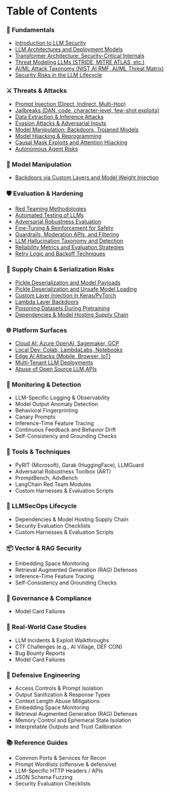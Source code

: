 # Table of Contents

### 📖 Fundamentals

* [Introduction to LLM Security](fundamentals/introduction-to-llm-security.md)
* [LLM Architectures and Deployment Models](fundamentals/llm-architectures-and-deployment-models.md)
* [Transformer Architecture: Security-Critical Internals](fundamentals/transformer-architecture-security-critical-internals.md)
* [Threat Modeling LLMs (STRIDE, MITRE ATLAS, etc.)](fundamentals/threat-modeling-llms.md)
* [AI/ML Attack Taxonomy (NIST AI RMF, AI/ML Threat Matrix)](fundamentals/ai-ml-attack-taxonomy.md)
* [Security Risks in the LLM Lifecycle](fundamentals/security-risks-in-the-llm-lifecycle.md)

### ⚔️ Threats & Attacks

* [Prompt Injection (Direct, Indirect, Multi-Hop)](broken-reference)
* [Jailbreaks (DAN, code, character-level, few-shot exploits)](threats-and-attacks/jailbreaks.md)
* [Data Extraction & Inference Attacks](threats-and-attacks/data-extraction-and-inference-attacks.md)
* [Evasion Attacks & Adversarial Inputs](threats-and-attacks/evasion-attacks-and-adversarial-inputs.md)
* [Model Manipulation: Backdoors, Trojaned Models](broken-reference)
* [Model Hijacking & Reprogramming](threats-and-attacks/model-hijacking-and-reprogramming.md)
* [Causal Mask Exploits and Attention Hijacking](threats-and-attacks/causal-mask-exploits-and-attention-hijacking.md)
* [Autonomous Agent Risks](threats-and-attacks/autonomous-agent-risks.md)

### 🧬 Model Manipulation

* [Backdoors via Custom Layers and Model Weight Injection](model-manipulation/backdoors-via-custom-layers-and-model-weight-injection.md)

### 🛡️ Evaluation & Hardening

* [Red Teaming Methodologies](evaluation-and-hardening/red-teaming-methodologies.md)
* [Automated Testing of LLMs](evaluation-and-hardening/automated-testing-of-llms.md)
* [Adversarial Robustness Evaluation](evaluation-and-hardening/adversarial-robustness-evaluation.md)
* [Fine-Tuning & Reinforcement for Safety](evaluation-and-hardening/fine-tuning-and-reinforcement-for-safety.md)
* [Guardrails, Moderation APIs, and Filtering](evaluation-and-hardening/guardrails-moderation-apis-and-filtering.md)
* [LLM Hallucination Taxonomy and Detection](evaluation-and-hardening/llm-hallucination-taxonomy-and-detection.md)
* [Reliability Metrics and Evaluation Strategies](evaluation-and-hardening/reliability-metrics-and-evaluation-strategies.md)
* [Retry Logic and Backoff Techniques](evaluation-and-hardening/retry-logic-and-backoff-techniques.md)

### 🔗 Supply Chain & Serialization Risks

* [Pickle Deserialization and Model Payloads](supply-chain-and-serialization-risks/pickle-deserialization-and-model-payloads.md)
* [Pickle Deserialization and Unsafe Model Loading](supply-chain-and-serialization-risks/pickle-deserialization-and-unsafe-model-loading.md)
* [Custom Layer Injection in Keras/PyTorch](supply-chain-and-serialization-risks/custom-layer-injection-in-keras-pytorch.md)
* [Lambda Layer Backdoors](supply-chain-and-serialization-risks/lambda-layer-backdoors.md)
* [Poisoning Datasets During Pretraining](supply-chain-and-serialization-risks/poisoning-datasets-during-pretraining.md)
* [Dependencies & Model Hosting Supply Chain](supply-chain-and-serialization-risks/dependencies-and-model-hosting-supply-chain.md)

### 🌐 Platform Surfaces

* [Cloud AI: Azure OpenAI, Sagemaker, GCP](platform-surfaces/cloud-ai-azure-openai-sagemaker-gcp.md)
* [Local Dev: Colab, LambdaLabs, Notebooks](platform-surfaces/local-dev-colab-lambdalabs-notebooks.md)
* [Edge AI Attacks (Mobile, Browser, IoT)](platform-surfaces/edge-ai-attacks.md)
* [Multi-Tenant LLM Deployments](platform-surfaces/multi-tenant-llm-deployments.md)
* [Abuse of Open Source LLM APIs](platform-surfaces/abuse-of-open-source-llm-apis.md)

### 👀 Monitoring & Detection

* LLM-Specific Logging & Observability
* Model Output Anomaly Detection
* Behavioral Fingerprinting
* Canary Prompts
* Inference-Time Feature Tracing
* Continuous Feedback and Behavior Drift
* Self-Consistency and Grounding Checks

### 🧰 Tools & Techniques

* PyRIT (Microsoft), Garak (HuggingFace), LLMGuard
* Adversarial Robustness Toolbox (ART)
* PromptBench, AdvBench
* LangChain Red Team Modules
* Custom Harnesses & Evaluation Scripts

### 🔄 LLMSecOps Lifecycle

* Dependencies & Model Hosting Supply Chain
* Security Evaluation Checklists
* Custom Harnesses & Evaluation Scripts

### 📦 Vector & RAG Security

* Embedding Space Monitoring
* Retrieval Augmented Generation (RAG) Defenses
* Inference-Time Feature Tracing
* Self-Consistency and Grounding Checks

### 🔐 Governance & Compliance

* Model Card Failures

### 📝 Real-World Case Studies

* LLM Incidents & Exploit Walkthroughs
* CTF Challenges (e.g., AI Village, DEF CON)
* Bug Bounty Reports
* Model Card Failures

### 🧱 Defensive Engineering

* Access Controls & Prompt Isolation
* Output Sanitization & Response Types
* Context Length Abuse Mitigations
* Embedding Space Monitoring
* Retrieval Augmented Generation (RAG) Defenses
* Memory Control and Ephemeral State Isolation
* Interpretable Outputs and Trust Calibration

### 📚 Reference Guides

* Common Ports & Services for Recon
* Prompt Wordlists (offensive & defensive)
* LLM-Specific HTTP Headers / APIs
* JSON Schema Fuzzing
* Security Evaluation Checklists
